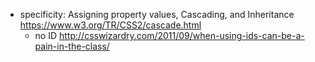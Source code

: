 - specificity:  Assigning property values, Cascading, and Inheritance https://www.w3.org/TR/CSS2/cascade.html
  - no ID http://csswizardry.com/2011/09/when-using-ids-can-be-a-pain-in-the-class/
